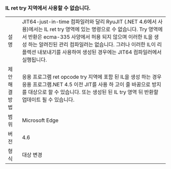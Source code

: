 ### <a name="il-ret-not-allowed-in-a-try-region"></a>IL ret try 지역에서 사용할 수 없습니다.

|   |   |
|---|---|
|설명|JIT64-just-in-time 컴파일러와 달리 RyuJIT (.NET 4.6에서 사용)에서는 IL ret try 영역에 있는 명령으로 수 없습니다. Try 영역에서 반환은 ecma-335 사양에서 허용 되지 않으며 이러한 IL을 생성 하는 알려진된 관리 컴파일러는 없습니다. 그러나 이러한 IL이 리플렉션 내보내기를 사용하여 생성된 경우에는 JIT64 컴파일러에서 실행됩니다.|
|제안 해결 방법|응용 프로그램 ret opcode try 지역에 포함 된 IL을 생성 하는 경우 응용 프로그램.NET 4.5 이전 JIT를 사용 하 고이 줄 바꿈으로 방지를 대상으로 할 수 있습니다. 또는 생성된 된 IL try 영역 뒤 반환할 업데이트 될 수 있습니다.|
|범위|Microsoft Edge|
|버전|4.6|
|형식|대상 변경|

